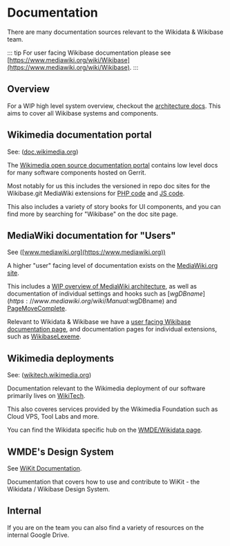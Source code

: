# Documentation

There are many documentation sources relevant to the Wikidata & Wikibase team.

::: tip
For user facing Wikibase documentation please see [https://www.mediawiki.org/wiki/Wikibase](https://www.mediawiki.org/wiki/Wikibase).
:::

## Overview

For a WIP high level system overview, checkout the [architecture docs](./architecture.md).
This aims to cover all Wikibase systems and components.

## Wikimedia documentation portal

See: ([doc.wikimedia.org](https://doc.wikimedia.org))

The [Wikimedia open source documentation portal](http://doc.wikimedia.org/) contains low level docs for many software components hosted on Gerrit.

Most notably for us this includes the versioned in repo doc sites for the Wikibase.git MediaWiki extensions for [PHP code](https://doc.wikimedia.org/Wikibase/master/php/) and [JS code](https://doc.wikimedia.org/Wikibase/master/js/).

This also includes a variety of story books for UI components, and you can find more by searching for "Wikibase" on the doc site page.

## MediaWiki documentation for "Users"

See ([www.mediawiki.org](https://www.mediawiki.org))

A higher "user" facing level of documentation exists on the [MediaWiki.org site](https://www.mediawiki.org).

This includes a [WIP overview of MediaWiki architecture](https://www.mediawiki.org/wiki/Architecture), as well as documentation of individual settings and hooks such as [$wgDBname](https://www.mediawiki.org/wiki/Manual:$wgDBname) and [PageMoveComplete](https://www.mediawiki.org/wiki/Manual:Hooks/PageMoveComplete).

Relevant to Wikidata & Wikibase we have a [user facing Wikibase documentation page](https://www.mediawiki.org/wiki/Wikibase), and documentation pages for individual extensions, such as [WikibaseLexeme](https://www.mediawiki.org/wiki/Extension:WikibaseLexeme).

## Wikimedia deployments

See: ([wikitech.wikimedia.org](https://wikitech.wikimedia.org))

Documentation relevant to the Wikimedia deployment of our software primarily lives on [WikiTech](https://wikitech.wikimedia.org).

This also coveres services provided by the Wikimedia Foundation such as Cloud VPS, Tool Labs and more.

You can find the Wikidata specific hub on the [WMDE/Wikidata page](https://wikitech.wikimedia.org/wiki/WMDE/Wikidata).

## WMDE's Design System

See [WiKit Documentation](https://wmde.github.io/wikit/?path=/story/documentation-getting-started--page).

Documentation that covers how to use and contribute to WiKit - the Wikidata / Wikibase Design System.

## Internal

If you are on the team you can also find a variety of resources on the internal Google Drive.

